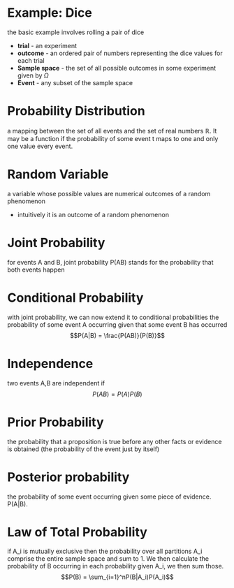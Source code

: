 # Example: Dice 
the basic example involves rolling a pair of dice 
- **trial** - an experiment 
- **outcome** - an ordered pair of numbers representing the dice values for each trial 
- **Sample space** - the set of all possible outcomes in some experiment given by $\Omega$
- **Event** - any subset of the sample space 

# Probability Distribution
a mapping between the set of all events and the set of real numbers $\mathbb{R}$. It may be a function if the probability of some event t maps to one and only one value every event. 

# Random Variable 
a variable whose possible values are numerical outcomes of a random phenomenon
- intuitively it is an outcome of a random phenomenon

# Joint Probability 
for events A and B, joint probability P(AB) stands for the probability that both events happen 

# Conditional Probability 
with joint probability, we can now extend it to conditional probabilities the probability of some event A occurring given that some event B has occurred 
$$P(A|B) = \frac{P(AB)}{P(B)}$$
# Independence 
two events A,B are independent if 
$$P(AB) = P(A)P(B)$$

# Prior Probability
the probability that a proposition is true before any other facts or evidence is obtained (the probability of the event just by itself)

# Posterior probability 
the probability of some event occurring given some piece of evidence. P(A|B). 

# Law of Total Probability 
if A_i is mutually exclusive then the probability over all partitions A_i comprise the entire sample space and sum to 1. We then calculate the probability of B occurring in each probability given A_i, we then sum those. 
$$P(B) = \sum_{i=1}^nP(B|A_i)P(A_i)$$
